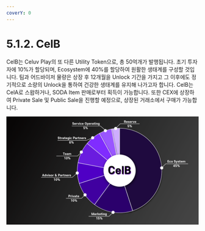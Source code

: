 ```yaml
---
coverY: 0
---
```


# 5.1.2. CelB



&#x20;CelB는 Celuv Play의 또 다른 Utility Token으로, 총 50억개가 발행됩니다. 초기 투자자에 10%가 할당되며, Ecosystem에 40%를 할당하여 원활한 생태계를 구성할 것입니다. 팀과 어드바이저 물량은 상장 후 12개월을 Unlock 기간을 가지고 그 이후에도 정기적으로 소량의 Unlock을 통하여 건강한 생태계를 유지해 나가고자 합니다. CelB는 CelA로 스왑하거나, SODA Item 판매로부터 획득이 가능합니다. 또한 CEX에 상장하여 Private Sale 및 Public Sale을 진행할 예정으로, 상장된 거래소에서 구매가 가능합니다.

![](<../.gitbook/assets/CelB 도표2.png>)

